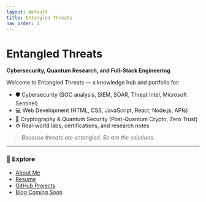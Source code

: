 ```yaml
---
layout: default
title: Entangled Threats
nav_order: 1
---
```


# Entangled Threats

**Cybersecurity, Quantum Research, and Full-Stack Engineering**

Welcome to Entangled Threats — a knowledge hub and portfolio for:

- 🛡️ Cybersecurity (SOC analysis, SIEM, SOAR, Threat Intel, Microsoft Sentinel)
- 💻 Web Development (HTML, CSS, JavaScript, React, Node.js, APIs)
- 🔐 Cryptography & Quantum Security (Post-Quantum Crypto, Zero Trust)
- ⚙️ Real-world labs, certifications, and research notes

> _Because threats are entangled. So are the solutions._

---

### 📂 Explore
- [About Me](about.html)
- [Resume](resume.html)
- [GitHub Projects](https://github.com/yourusername)
- [Blog Coming Soon](#)
